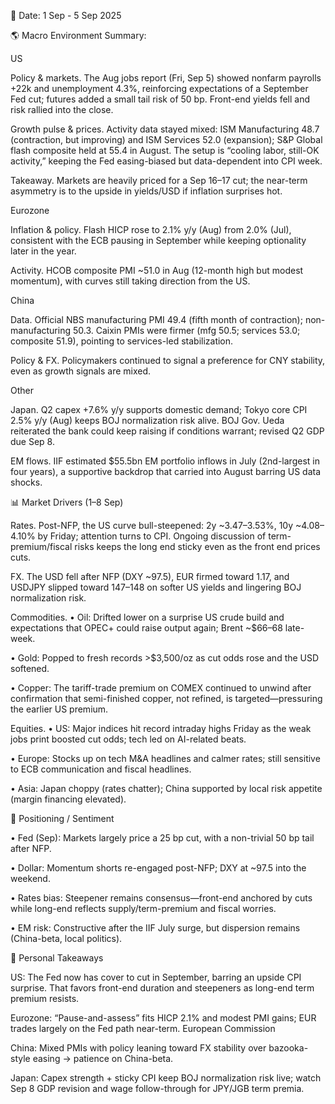 📅 Date: 1 Sep - 5 Sep 2025	

🌎 Macro Environment Summary: 

US

Policy & markets. The Aug jobs report (Fri, Sep 5) showed nonfarm payrolls +22k and unemployment 4.3%, reinforcing expectations of a September Fed cut; futures added a small tail risk of 50 bp. Front-end yields fell and risk rallied into the close. 


Growth pulse & prices. Activity data stayed mixed: ISM Manufacturing 48.7 (contraction, but improving) and ISM Services 52.0 (expansion); S&P Global flash composite held at 55.4 in August. The setup is “cooling labor, still-OK activity,” keeping the Fed easing-biased but data-dependent into CPI week. 

Takeaway. Markets are heavily priced for a Sep 16–17 cut; the near-term asymmetry is to the upside in yields/USD if inflation surprises hot. 


Eurozone

Inflation & policy. Flash HICP rose to 2.1% y/y (Aug) from 2.0% (Jul), consistent with the ECB pausing in September while keeping optionality later in the year. 


Activity. HCOB composite PMI ~51.0 in Aug (12-month high but modest momentum), with curves still taking direction from the US. 


China

Data. Official NBS manufacturing PMI 49.4 (fifth month of contraction); non-manufacturing 50.3. Caixin PMIs were firmer (mfg 50.5; services 53.0; composite 51.9), pointing to services-led stabilization.

Policy & FX. Policymakers continued to signal a preference for CNY stability, even as growth signals are mixed. 


Other

Japan. Q2 capex +7.6% y/y supports domestic demand; Tokyo core CPI 2.5% y/y (Aug) keeps BOJ normalization risk alive. BOJ Gov. Ueda reiterated the bank could keep raising if conditions warrant; revised Q2 GDP due Sep 8. 


EM flows. IIF estimated $55.5bn EM portfolio inflows in July (2nd-largest in four years), a supportive backdrop that carried into August barring US data shocks. 


📊 Market Drivers (1–8 Sep)

Rates. Post-NFP, the US curve bull-steepened: 2y ~3.47–3.53%, 10y ~4.08–4.10% by Friday; attention turns to CPI. Ongoing discussion of term-premium/fiscal risks keeps the long end sticky even as the front end prices cuts. 


FX. The USD fell after NFP (DXY ~97.5), EUR firmed toward 1.17, and USDJPY slipped toward 147–148 on softer US yields and lingering BOJ normalization risk. 


Commodities.
• Oil: Drifted lower on a surprise US crude build and expectations that OPEC+ could raise output again; Brent ~$66–68 late-week. 


• Gold: Popped to fresh records >$3,500/oz as cut odds rose and the USD softened. 


• Copper: The tariff-trade premium on COMEX continued to unwind after confirmation that semi-finished copper, not refined, is targeted—pressuring the earlier US premium. 


Equities.
• US: Major indices hit record intraday highs Friday as the weak jobs print boosted cut odds; tech led on AI-related beats. 


• Europe: Stocks up on tech M&A headlines and calmer rates; still sensitive to ECB communication and fiscal headlines. 


• Asia: Japan choppy (rates chatter); China supported by local risk appetite (margin financing elevated). 


📌 Positioning / Sentiment

• Fed (Sep): Markets largely price a 25 bp cut, with a non-trivial 50 bp tail after NFP. 


• Dollar: Momentum shorts re-engaged post-NFP; DXY at ~97.5 into the weekend. 


• Rates bias: Steepener remains consensus—front-end anchored by cuts while long-end reflects supply/term-premium and fiscal worries. 


• EM risk: Constructive after the IIF July surge, but dispersion remains (China-beta, local politics). 


🧠 Personal Takeaways

US: The Fed now has cover to cut in September, barring an upside CPI surprise. That favors front-end duration and steepeners as long-end term premium resists. 


Eurozone: “Pause-and-assess” fits HICP 2.1% and modest PMI gains; EUR trades largely on the Fed path near-term. 
European Commission


China: Mixed PMIs with policy leaning toward FX stability over bazooka-style easing → patience on China-beta. 


Japan: Capex strength + sticky CPI keep BOJ normalization risk live; watch Sep 8 GDP revision and wage follow-through for JPY/JGB term premia. 


